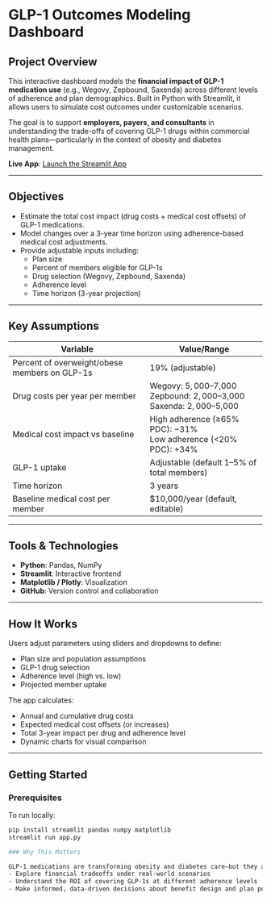 # GLP-1 Outcomes Modeling Dashboard

## Project Overview

This interactive dashboard models the **financial impact of GLP-1 medication use** (e.g., Wegovy, Zepbound, Saxenda) across different levels of adherence and plan demographics. Built in Python with Streamlit, it allows users to simulate cost outcomes under customizable scenarios.

The goal is to support **employers, payers, and consultants** in understanding the trade-offs of covering GLP-1 drugs within commercial health plans—particularly in the context of obesity and diabetes management.

**Live App**: [Launch the Streamlit App](https://glproimodel-hbouzpyuvbtvmzup4wvfkb.streamlit.app/)

---

## Objectives

- Estimate the total cost impact (drug costs + medical cost offsets) of GLP-1 medications.
- Model changes over a 3-year time horizon using adherence-based medical cost adjustments.
- Provide adjustable inputs including:
  - Plan size
  - Percent of members eligible for GLP-1s
  - Drug selection (Wegovy, Zepbound, Saxenda)
  - Adherence level
  - Time horizon (3-year projection)

---

## Key Assumptions

| Variable                             | Value/Range                          |
|--------------------------------------|--------------------------------------|
| Percent of overweight/obese members on GLP-1s | 19% (adjustable)              |
| Drug costs per year per member       | Wegovy: $5,000–$7,000  <br> Zepbound: $2,000–$3,000 <br> Saxenda: $2,000–$5,000 |
| Medical cost impact vs baseline      | High adherence (≥65% PDC): −31% <br> Low adherence (<20% PDC): +34% |
| GLP-1 uptake                         | Adjustable (default 1–5% of total members) |
| Time horizon                         | 3 years                              |
| Baseline medical cost per member     | $10,000/year (default, editable)     |

---

## Tools & Technologies

- **Python**: Pandas, NumPy
- **Streamlit**: Interactive frontend
- **Matplotlib / Plotly**: Visualization
- **GitHub**: Version control and collaboration

---

## How It Works

Users adjust parameters using sliders and dropdowns to define:
- Plan size and population assumptions
- GLP-1 drug selection
- Adherence level (high vs. low)
- Projected member uptake

The app calculates:
- Annual and cumulative drug costs
- Expected medical cost offsets (or increases)
- Total 3-year impact per drug and adherence level
- Dynamic charts for visual comparison

---

## Getting Started

### Prerequisites

To run locally:

```bash
pip install streamlit pandas numpy matplotlib
streamlit run app.py

### Why This Matters

GLP-1 medications are transforming obesity and diabetes care—but they also come with significant costs. This dashboard helps stakeholders:
- Explore financial tradeoffs under real-world scenarios
- Understand the ROI of covering GLP-1s at different adherence levels
- Make informed, data-driven decisions about benefit design and plan policy

